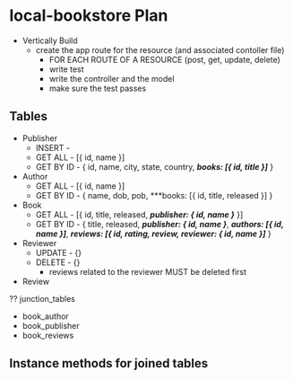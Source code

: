 # local-bookstore Plan

- Vertically Build
  - create the app route for the resource (and associated contoller file)
    - FOR EACH ROUTE OF A RESOURCE (post, get, update, delete)
    - write test
    - write the controller and the model
    - make sure the test passes

## Tables

- Publisher
  - INSERT -
  - GET ALL - [{ id, name }]
  - GET BY ID - { id, name, city, state, country, **_books: [{ id, title }]_** }
- Author
  - GET ALL - [{ id, name }]
  - GET BY ID - { name, dob, pob, \*\*\*books: [{ id, title, released }] }
- Book
  - GET ALL - [{ id, title, released, ***publisher: { id, name }*** }]
  - GET BY ID - { title, released, **_publisher: { id, name }_**, **_authors: [{ id, name }]_**, **_reviews: [{ id, rating, review, reviewer: { id, name }]_**
    }
- Reviewer
  - UPDATE - {}
  - DELETE - {}
    - reviews related to the reviewer MUST be deleted first
- Review

?? junction_tables

- book_author
- book_publisher
- book_reviews

## Instance methods for joined tables
